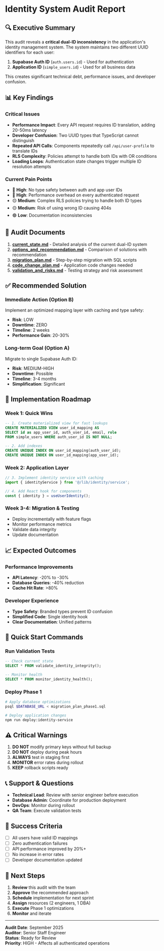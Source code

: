 # Identity System Audit Report

## 🔍 Executive Summary

This audit reveals a **critical dual-ID inconsistency** in the application's identity management system. The system maintains two different UUID identifiers for each user:

1. **Supabase Auth ID** (`auth.users.id`) - Used for authentication
2. **Application ID** (`simple_users.id`) - Used for all business data

This creates significant technical debt, performance issues, and developer confusion.

## 📊 Key Findings

### Critical Issues
- **Performance Impact**: Every API request requires ID translation, adding 20-50ms latency
- **Developer Confusion**: Two UUID types that TypeScript cannot distinguish
- **Repeated API Calls**: Components repeatedly call `/api/user-profile` to translate IDs
- **RLS Complexity**: Policies attempt to handle both IDs with OR conditions
- **Loading Loops**: Authentication state changes trigger multiple ID resolution attempts

### Current Pain Points
- 🔴 **High**: No type safety between auth and app user IDs
- 🔴 **High**: Performance overhead on every authenticated request
- 🟡 **Medium**: Complex RLS policies trying to handle both ID types
- 🟡 **Medium**: Risk of using wrong ID causing 404s
- 🟢 **Low**: Documentation inconsistencies

## 📁 Audit Documents

1. **[current_state.md](./current_state.md)** - Detailed analysis of the current dual-ID system
2. **[options_and_recommendation.md](./options_and_recommendation.md)** - Comparison of solutions with recommendation
3. **[migration_plan.md](./migration_plan.md)** - Step-by-step migration with SQL scripts
4. **[code_change_plan.md](./code_change_plan.md)** - Application code changes needed
5. **[validation_and_risks.md](./validation_and_risks.md)** - Testing strategy and risk assessment

## ✅ Recommended Solution

### Immediate Action (Option B)
Implement an optimized mapping layer with caching and type safety:
- **Risk**: LOW
- **Downtime**: ZERO
- **Timeline**: 2 weeks
- **Performance Gain**: 20-30%

### Long-term Goal (Option A)
Migrate to single Supabase Auth ID:
- **Risk**: MEDIUM-HIGH
- **Downtime**: Possible
- **Timeline**: 3-4 months
- **Simplification**: Significant

## 🚀 Implementation Roadmap

### Week 1: Quick Wins
```sql
-- 1. Create materialized view for fast lookups
CREATE MATERIALIZED VIEW user_id_mapping AS
SELECT id as app_user_id, auth_user_id, email, role
FROM simple_users WHERE auth_user_id IS NOT NULL;

-- 2. Add indexes
CREATE UNIQUE INDEX ON user_id_mapping(auth_user_id);
CREATE UNIQUE INDEX ON user_id_mapping(app_user_id);
```

### Week 2: Application Layer
```typescript
// 3. Implement identity service with caching
import { identityService } from '@/lib/identity/service';

// 4. Add React hook for components
const { identity } = useUserIdentity();
```

### Week 3-4: Migration & Testing
- Deploy incrementally with feature flags
- Monitor performance metrics
- Validate data integrity
- Update documentation

## 📈 Expected Outcomes

### Performance Improvements
- **API Latency**: -20% to -30%
- **Database Queries**: -40% reduction
- **Cache Hit Rate**: >80%

### Developer Experience
- **Type Safety**: Branded types prevent ID confusion
- **Simplified Code**: Single identity hook
- **Clear Documentation**: Unified patterns

## 🔧 Quick Start Commands

### Run Validation Tests
```sql
-- Check current state
SELECT * FROM validate_identity_integrity();

-- Monitor health
SELECT * FROM monitor_identity_health();
```

### Deploy Phase 1
```bash
# Apply database optimizations
psql $DATABASE_URL < migration_plan_phase1.sql

# Deploy application changes
npm run deploy:identity-service
```

## ⚠️ Critical Warnings

1. **DO NOT** modify primary keys without full backup
2. **DO NOT** deploy during peak hours
3. **ALWAYS** test in staging first
4. **MONITOR** error rates during rollout
5. **KEEP** rollback scripts ready

## 📞 Support & Questions

- **Technical Lead**: Review with senior engineer before execution
- **Database Admin**: Coordinate for production deployment
- **DevOps**: Monitor during rollout
- **QA Team**: Execute validation tests

## 🎯 Success Criteria

- [ ] All users have valid ID mappings
- [ ] Zero authentication failures
- [ ] API performance improved by 20%+
- [ ] No increase in error rates
- [ ] Developer documentation updated

## 📝 Next Steps

1. **Review** this audit with the team
2. **Approve** the recommended approach
3. **Schedule** implementation for next sprint
4. **Assign** resources (2 engineers, 1 DBA)
5. **Execute** Phase 1 optimizations
6. **Monitor** and iterate

---

**Audit Date**: September 2025  
**Auditor**: Senior Staff Engineer  
**Status**: Ready for Review  
**Priority**: HIGH - Affects all authenticated operations 